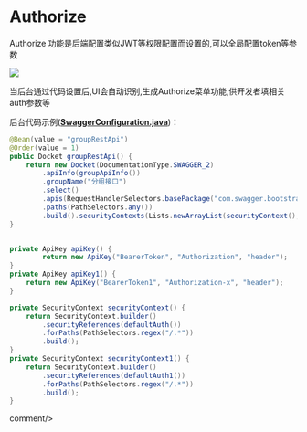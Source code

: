# Authorize

Authorize 功能是后端配置类似JWT等权限配置而设置的,可以全局配置token等参数

![](/knife4j/images/auth.png)

当后台通过代码设置后,UI会自动识别,生成Authorize菜单功能,供开发者填相关auth参数等

后台代码示例(**[SwaggerConfiguration.java](https://gitee.com/xiaoym/swagger-bootstrap-ui-demo/blob/master/swagger-bootstrap-ui-demo/src/main/java/com/swagger/bootstrap/ui/demo/config/SwaggerConfiguration.java)**)：

```java
@Bean(value = "groupRestApi")
@Order(value = 1)
public Docket groupRestApi() {
    return new Docket(DocumentationType.SWAGGER_2)
        .apiInfo(groupApiInfo())
        .groupName("分组接口")
        .select()
        .apis(RequestHandlerSelectors.basePackage("com.swagger.bootstrap.ui.demo.group"))
        .paths(PathSelectors.any())
        .build().securityContexts(Lists.newArrayList(securityContext(),securityContext1())).securitySchemes(Lists.<SecurityScheme>newArrayList(apiKey(),apiKey1()));
}


private ApiKey apiKey() {
        return new ApiKey("BearerToken", "Authorization", "header");
}
private ApiKey apiKey1() {
    return new ApiKey("BearerToken1", "Authorization-x", "header");
}

private SecurityContext securityContext() {
    return SecurityContext.builder()
        .securityReferences(defaultAuth())
        .forPaths(PathSelectors.regex("/.*"))
        .build();
}
private SecurityContext securityContext1() {
    return SecurityContext.builder()
        .securityReferences(defaultAuth1())
        .forPaths(PathSelectors.regex("/.*"))
        .build();
}
```


 
 <icp/> 
 comment/> 
 